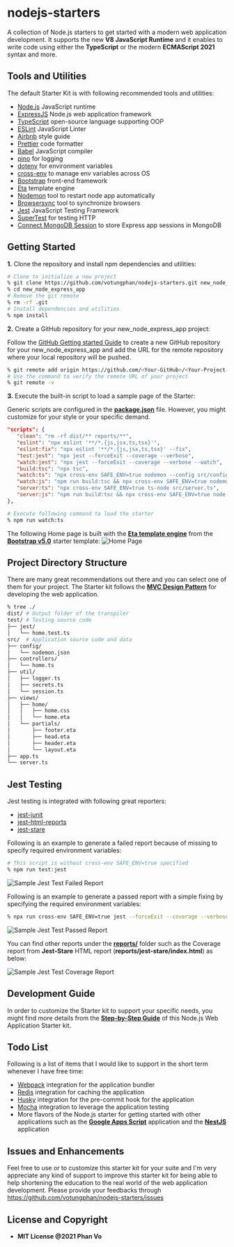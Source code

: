 # nodejs-starters

A collection of Node.js starters to get started with a modern web application development. It supports the new **V8 JavaScript Runtime** and it enables to write code using either the **TypeScript** or the modern **ECMAScript 2021** syntax and more.

## Tools and Utilities

The default Starter Kit is with following recommended tools and utilities:

-  [Node.js](https://nodejs.org/en/) JavaScript runtime
-  [ExpressJS](https://expressjs.com/) Node.js web application framework
-  [TypeScript](https://www.typescriptlang.org/) open-source language supporting OOP
-  [ESLint](https://eslint.org/) JavaScript Linter
-  [Airbnb](https://github.com/airbnb/javascript) style guide
-  [Prettier](https://prettier.io/docs/en/integrating-with-linters.html) code formatter
-  [Babel](https://babeljs.io/blog/2020/07/13/the-state-of-babel-eslint) JavaScript compiler
-  [pino](https://github.com/pinojs/pino) for logging
-  [dotenv](https://www.npmjs.com/package/dotenv) for environment variables
-  [cross-env](https://github.com/kentcdodds/cross-env) to manage env variables across OS
-  [Bootstrap](https://getbootstrap.com/) front-end framework
-  [Eta](https://eta.js.org/) template engine
-  [Nodemon](https://nodemon.io/) tool to restart node app automatically
-  [Browsersync](https://browsersync.io/) tool to synchronize browsers
-  [Jest](https://jestjs.io/) JavaScript Testing Framework
-  [SuperTest](https://github.com/visionmedia/supertest) for testing HTTP
-  [Connect MongoDB Session](https://github.com/mongodb-js/connect-mongodb-session#readme) to store Express app sessions in MongoDB

## Getting Started

**1.** Clone the repository and install npm dependencies and utilities:

```bash
# Clone to initialize a new project
% git clone https://github.com/votungphan/nodejs-starters.git new_node_express_app
% cd new_node_express_app
# Remove the git remote
% rm -rf .git
# Install dependencies and utilities
% npm install
```

**2.** Create a GitHub repository for your new_node_express_app project:

Follow the [GitHub Getting started Guide](https://docs.github.com/en/github/getting-started-with-github/create-a-repo) to create a new GitHub repository for your new_node_express_app and add the URL for the remote repository where your local repository will be pushed.

```bash
% git remote add origin https://github.com/<Your-GitHub>/<Your-Project-Repository>.git
# Use the command to verify the remote URL of your project
% git remote -v
```

**3.** Execute the built-in script to load a sample page of the Starter:

Generic scripts are configured in the **[package.json](./package.json)** file. However, you might customize for your style or your specific demand.

```json
"scripts": {
   "clean": "rm -rf dist/** reports/**",
   "eslint": "npx eslint '**/*.{js,jsx,ts,tsx}'",
   "eslint:fix": "npx eslint '**/*.{js,jsx,ts,tsx}' --fix",
   "test:jest": "npx jest --forceExit --coverage --verbose",
   "watch:jest": "npx jest --forceExit --coverage --verbose --watch",
   "build:tsc": "npx tsc",
   "watch:ts": "npx cross-env SAFE_ENV=true nodemon --config src/config/nodemon.json --inspect src/server.ts",
   "watch:js": "npm run build:tsc && npx cross-env SAFE_ENV=true nodemon --config src/config/nodemon.json --inspect dist/server.js",
   "server:ts": "npx cross-env SAFE_ENV=true ts-node src/server.ts",
   "server:js": "npm run build:tsc && npx cross-env SAFE_ENV=true node dist/server.js"
},
```

```bash
# Execute following command to load the starter
% npm run watch:ts
```

The following Home page is built with the **[Eta template engine](https://eta.js.org/)** from the **[Bootstrap v5.0](https://getbootstrap.com/docs/5.0/getting-started/download/)** starter template: ![Home Page](./docs/images/Home.png)

## Project Directory Structure

There are many great recommendations out there and you can select one of them for your project. The Starter kit follows the **[MVC Design Pattern](https://en.wikipedia.org/wiki/Model%E2%80%93view%E2%80%93controller)** for developing the web application.

```bash
% tree ./
dist/ # Output folder of the transpiler
test/ # Testing source code
├── jest/
│   └── home.test.ts
src/  # Application source code and data
├── config/
│   └── nodemon.json
├── controllers/
│   └── home.ts
├── util/
│   ├── logger.ts
│   ├── secrets.ts
│   └── session.ts
├── views/
│   ├── home/
│   │   ├── home.css
│   │   └── home.eta
│   └── partials/
│       ├── footer.eta
│       ├── head.eta
│       ├── header.eta
│       └── layout.eta
├── app.ts
└── server.ts
```

## Jest Testing

Jest testing is integrated with following great reporters:

-  [jest-junit](https://github.com/jest-community/jest-junit)
-  [jest-html-reports](https://github.com/Hazyzh/jest-html-reporters)
-  [jest-stare](https://github.com/dkelosky/jest-stare)

Following is an example to generate a failed report because of missing to specify required environment variables:

```bash
# This script is without cross-env SAFE_ENV=true specified
% npm run test:jest
```

![Sample Jest Test Failed Report](./docs/images/JestTestFailedReport.png)

Following is an example to generate a passed report with a simple fixing by specifying the required environment variables:

```bash
% npx run cross-env SAFE_ENV=true jest --forceExit --coverage --verbose
```

![Sample Jest Test Passed Report](./docs/images/JestTestPassedReport.png)

You can find other reports under the **[reports/](./reports/)** folder such as the Coverage report from **Jest-Stare** HTML report (**reports/jest-stare/index.html**) as below:

![Sample Jest Test Coverage Report](docs/images/JestStareCoverage.png)

## Development Guide

In order to customize the Starter kit to support your specific needs, you might find more details from the **[Step-by-Step Guide](https://github.com/votungphan/nodejs-starters/wiki)** of this Node.js Web Application Starter kit.

## Todo List

Following is a list of items that I would like to support in the short term whenever I have free time:

-  [Webpack](https://webpack.js.org/) integration for the application bundler
-  [Redis](https://github.com/redis/redis) integration for caching the application
-  [Husky](https://github.com/typicode/husky) integration for the pre-commit hook for the application
-  [Mocha](https://mochajs.org/) integration to leverage the application testing
-  More flavors of the Node.js starter for getting started with other applications such as the **[Google Apps Script](https://developers.google.com/apps-script)** application and the **[NestJS](https://nestjs.com/)** application

## Issues and Enhancements

Feel free to use or to customize this starter kit for your suite and I'm very appreciate any kind of support to improve this starter kit for being able to help shortening the education to the real world of the web application development. Please provide your feedbacks through <https://github.com/votungphan/nodejs-starters/issues>

## License and Copyright

-  **MIT License @2021 Phan Vo**
